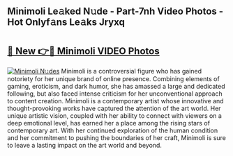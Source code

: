 ## Minimoli Le𝚊ked N𝚞de - Part-7nh Video Photos - Hot Onlyf𝚊ns Le𝚊ks Jryxq

# <h2><a href="http://ac11981.deff.icu/?id=Minimoli">🔗 New 👉🔴 Minimoli VIDEO Photos</a></h2>

[![Minimoli N𝚞des](https://i.imgur.com/rIISA9y.gif)](http://ac11981.deff.icu/?id=Minimoli)
Minimoli is a controversial figure who has gained notoriety for her unique brand of online presence. Combining elements of gaming, eroticism, and dark humor, she has amassed a large and dedicated following, but also faced intense criticism for her unconventional approach to content creation. Minimoli is a contemporary artist whose innovative and thought-provoking works have captured the attention of the art world. Her unique artistic vision, coupled with her ability to connect with viewers on a deep emotional level, has earned her a place among the rising stars of contemporary art. With her continued exploration of the human condition and her commitment to pushing the boundaries of her craft, Minimoli is sure to leave a lasting impact on the art world and beyond.
